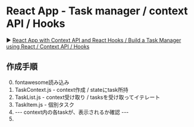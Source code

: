# React App - Task manager / context API / Hooks

:arrow_forward: [React App with Context API and React Hooks / Build a Task Manager using React / Context API / Hooks
](https://www.youtube.com/watch?v=fqup-BL3VjI)

## 作成手順

0. fontawesome読み込み
1. TaskContext.js - context作成 / stateにtask所持
2. TaskList.js - context受け取り / tasksを受け取ってイテレート
3. TaskItem.js - 個別タスク
4. --- context内の各taskが、表示されるか確認 ---
5. 